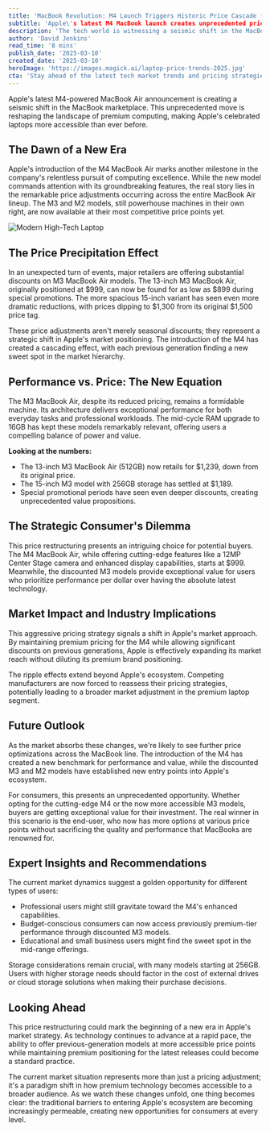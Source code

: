 ```yaml
---
title: 'MacBook Revolution: M4 Launch Triggers Historic Price Cascade for Previous Models'
subtitle: 'Apple\'s latest M4 MacBook launch creates unprecedented pricing shifts across previous models'
description: 'The tech world is witnessing a seismic shift in the MacBook marketplace as Apple\'s latest M4-powered MacBook Air announcement sends ripples through the pricing structure of its predecessor models. This unprecedented move is reshaping the landscape of premium computing, making Apple\'s celebrated laptops more accessible than ever before.'
author: 'David Jenkins'
read_time: '8 mins'
publish_date: '2025-03-10'
created_date: '2025-03-10'
heroImage: 'https://images.magick.ai/laptop-price-trends-2025.jpg'
cta: 'Stay ahead of the latest tech market trends and pricing strategies by following us on LinkedIn. Join our community of industry experts and tech enthusiasts for real-time updates on market developments that matter to you.'
---
```


Apple's latest M4-powered MacBook Air announcement is creating a seismic shift in the MacBook marketplace. This unprecedented move is reshaping the landscape of premium computing, making Apple's celebrated laptops more accessible than ever before.

## The Dawn of a New Era

Apple's introduction of the M4 MacBook Air marks another milestone in the company's relentless pursuit of computing excellence. While the new model commands attention with its groundbreaking features, the real story lies in the remarkable price adjustments occurring across the entire MacBook Air lineup. The M3 and M2 models, still powerhouse machines in their own right, are now available at their most competitive price points yet.

![Modern High-Tech Laptop](https://i.magick.ai/PIXE/1738406181100_magick_img.webp)

## The Price Precipitation Effect

In an unexpected turn of events, major retailers are offering substantial discounts on M3 MacBook Air models. The 13-inch M3 MacBook Air, originally positioned at $999, can now be found for as low as $899 during special promotions. The more spacious 15-inch variant has seen even more dramatic reductions, with prices dipping to $1,300 from its original $1,500 price tag.

These price adjustments aren't merely seasonal discounts; they represent a strategic shift in Apple's market positioning. The introduction of the M4 has created a cascading effect, with each previous generation finding a new sweet spot in the market hierarchy.

## Performance vs. Price: The New Equation

The M3 MacBook Air, despite its reduced pricing, remains a formidable machine. Its architecture delivers exceptional performance for both everyday tasks and professional workloads. The mid-cycle RAM upgrade to 16GB has kept these models remarkably relevant, offering users a compelling balance of power and value.

**Looking at the numbers:**

- The 13-inch M3 MacBook Air (512GB) now retails for $1,239, down from its original price.
- The 15-inch M3 model with 256GB storage has settled at $1,189.
- Special promotional periods have seen even deeper discounts, creating unprecedented value propositions.

## The Strategic Consumer's Dilemma

This price restructuring presents an intriguing choice for potential buyers. The M4 MacBook Air, while offering cutting-edge features like a 12MP Center Stage camera and enhanced display capabilities, starts at $999. Meanwhile, the discounted M3 models provide exceptional value for users who prioritize performance per dollar over having the absolute latest technology.

## Market Impact and Industry Implications

This aggressive pricing strategy signals a shift in Apple's market approach. By maintaining premium pricing for the M4 while allowing significant discounts on previous generations, Apple is effectively expanding its market reach without diluting its premium brand positioning.

The ripple effects extend beyond Apple's ecosystem. Competing manufacturers are now forced to reassess their pricing strategies, potentially leading to a broader market adjustment in the premium laptop segment.

## Future Outlook

As the market absorbs these changes, we're likely to see further price optimizations across the MacBook line. The introduction of the M4 has created a new benchmark for performance and value, while the discounted M3 and M2 models have established new entry points into Apple's ecosystem.

For consumers, this presents an unprecedented opportunity. Whether opting for the cutting-edge M4 or the now more accessible M3 models, buyers are getting exceptional value for their investment. The real winner in this scenario is the end-user, who now has more options at various price points without sacrificing the quality and performance that MacBooks are renowned for.

## Expert Insights and Recommendations

The current market dynamics suggest a golden opportunity for different types of users:

- Professional users might still gravitate toward the M4's enhanced capabilities.
- Budget-conscious consumers can now access previously premium-tier performance through discounted M3 models.
- Educational and small business users might find the sweet spot in the mid-range offerings.

Storage considerations remain crucial, with many models starting at 256GB. Users with higher storage needs should factor in the cost of external drives or cloud storage solutions when making their purchase decisions.

## Looking Ahead

This price restructuring could mark the beginning of a new era in Apple's market strategy. As technology continues to advance at a rapid pace, the ability to offer previous-generation models at more accessible price points while maintaining premium positioning for the latest releases could become a standard practice.

The current market situation represents more than just a pricing adjustment; it's a paradigm shift in how premium technology becomes accessible to a broader audience. As we watch these changes unfold, one thing becomes clear: the traditional barriers to entering Apple's ecosystem are becoming increasingly permeable, creating new opportunities for consumers at every level.
